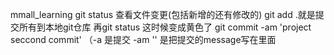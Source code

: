 mmall_learning
git status 查看文件变更(包括新增的还有修改的)
git add .就是提交所有到本地git仓库
再git status 这时候变成黄色了
git commit -am 'project seccond commit'  （-a 是提交 -am '' 是把提交的message写在里面

